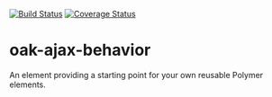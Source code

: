 [![Build Status](https://travis-ci.org/FamilySearchElements/oak-ajax-behavior.svg?branch=master)](https://travis-ci.org/FamilySearchElements/oak-ajax-behavior)
[![Coverage Status](https://coveralls.io/repos/github/FamilySearchElements/oak-ajax-behavior/badge.svg?branch=master)](https://coveralls.io/github/FamilySearchElements/oak-ajax-behavior?branch=master)

# oak-ajax-behavior

An element providing a starting point for your own reusable Polymer elements.
